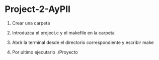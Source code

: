 # Project-2-AyPII

1. Crear una carpeta

2. Introduzca el project.c y el makefile en la carpeta

3. Abrir la terminal desde el directorio correspondiente y escribir make

4. Por ultimo ejecutarlo ./Proyecto
